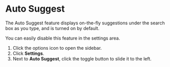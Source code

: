 # Auto Suggest

The Auto Suggest feature displays on-the-fly suggestions under the search box as you type, and is turned on by default. 

You can easily disable this feature in the settings area.  

1. Click the options icon to open the sidebar.  
2. Click **Settings**.  
3. Next to **Auto Suggest**, click the toggle button to slide it to the left. 

 
